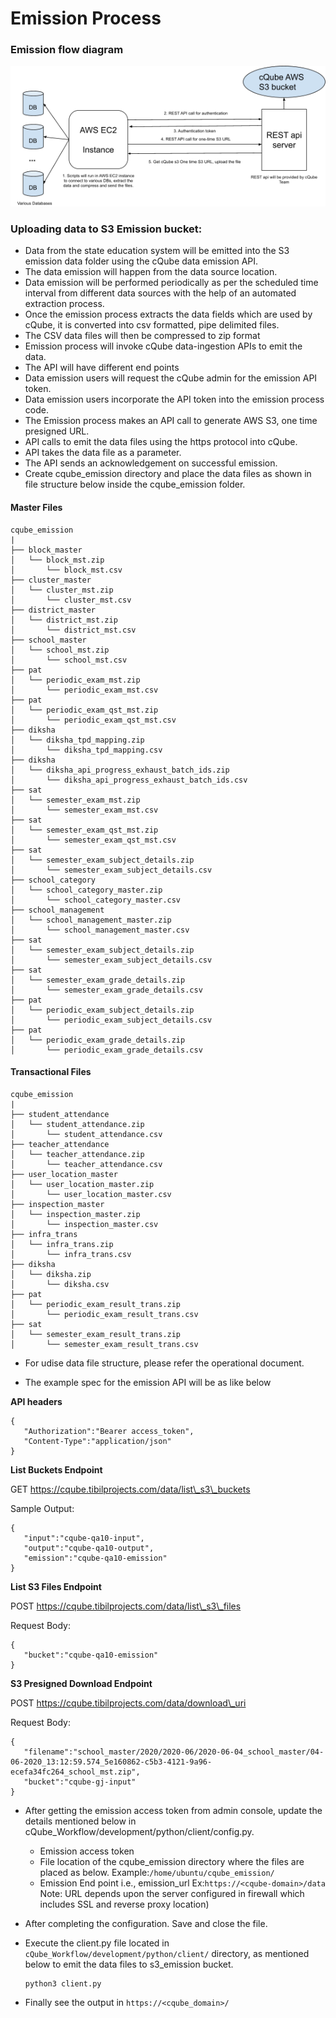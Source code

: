 # Emission Process

### Emission flow diagram

![](.gitbook/assets/image%20%281%29.png)

### Uploading data to S3 Emission bucket:

* Data from the state education system will be emitted into the S3 emission data folder using the cQube data emission API.
* The data emission will happen from the data source location. 
* Data emission will be performed periodically as per the scheduled time interval  from different data sources with the help of an automated extraction process.
* Once the emission process extracts the data fields which are used by cQube, it is converted into csv formatted, pipe delimited files. 
* The CSV data files will then be compressed to zip format
* Emission process will invoke cQube data-ingestion APIs to emit the data.
* The API will have different end points
* Data emission users will request the cQube admin for the emission API token.
* Data emission users incorporate the API token into the emission process code.
* The Emission process makes an API call to generate AWS S3, one time presigned URL.
* API calls to emit the data files using the https protocol into cQube.
* API takes the data file as a parameter.
* The API sends an acknowledgement on successful emission.
* Create cqube\_emission directory and place the data files as shown in file structure below inside the cqube\_emission folder.

#### Master Files

```text
cqube_emission
|
├── block_master
│   └── block_mst.zip
│       └── block_mst.csv
├── cluster_master
│   └── cluster_mst.zip
│       └── cluster_mst.csv
├── district_master
│   └── district_mst.zip
│       └── district_mst.csv
├── school_master
│   └── school_mst.zip
│       └── school_mst.csv
├── pat
│   └── periodic_exam_mst.zip
│       └── periodic_exam_mst.csv
├── pat
│   └── periodic_exam_qst_mst.zip
│       └── periodic_exam_qst_mst.csv
├── diksha
│   └── diksha_tpd_mapping.zip
│       └── diksha_tpd_mapping.csv
├── diksha
│   └── diksha_api_progress_exhaust_batch_ids.zip
│       └── diksha_api_progress_exhaust_batch_ids.csv
├── sat
│   └── semester_exam_mst.zip
│       └── semester_exam_mst.csv
├── sat
│   └── semester_exam_qst_mst.zip
│       └── semester_exam_qst_mst.csv
├── sat
│   └── semester_exam_subject_details.zip
│       └── semester_exam_subject_details.csv
├── school_category
│   └── school_category_master.zip
│       └── school_category_master.csv
├── school_management
│   └── school_management_master.zip
│       └── school_management_master.csv
├── sat
│   └── semester_exam_subject_details.zip
│       └── semester_exam_subject_details.csv
├── sat
│   └── semester_exam_grade_details.zip
│       └── semester_exam_grade_details.csv
├── pat
│   └── periodic_exam_subject_details.zip
│       └── periodic_exam_subject_details.csv
├── pat
│   └── periodic_exam_grade_details.zip
│       └── periodic_exam_grade_details.csv
```

#### Transactional Files

```text
cqube_emission
|
├── student_attendance
│   └── student_attendance.zip
│       └── student_attendance.csv
├── teacher_attendance
│   └── teacher_attendance.zip
│       └── teacher_attendance.csv
├── user_location_master
│   └── user_location_master.zip
│       └── user_location_master.csv
├── inspection_master
│   └── inspection_master.zip
│       └── inspection_master.csv
├── infra_trans
│   └── infra_trans.zip
│       └── infra_trans.csv
├── diksha
│   └── diksha.zip
│       └── diksha.csv
├── pat
│   └── periodic_exam_result_trans.zip
│       └── periodic_exam_result_trans.csv
├── sat
│   └── semester_exam_result_trans.zip
│       └── semester_exam_result_trans.csv
```

* For udise data file structure, please refer the operational document.



* The example spec for the emission API will be as like below

**API headers** 

```text
{
   "Authorization":"Bearer access_token",
   "Content-Type":"application/json"
}
```

**List Buckets Endpoint**

GET https://cqube.tibilprojects.com/data/list\_s3\_buckets

Sample Output: 

```text
{
   "input":"cqube-qa10-input",
   "output":"cqube-qa10-output",
   "emission":"cqube-qa10-emission"
}
```

**List S3 Files Endpoint**

POST https://cqube.tibilprojects.com/data/list\_s3\_files

Request Body: 

```text
{
   "bucket":"cqube-qa10-emission"
}
```

**S3 Presigned Download Endpoint**

POST https://cqube.tibilprojects.com/data/download\_uri

Request Body: 

```text
{
   "filename":"school_master/2020/2020-06/2020-06-04_school_master/04-06-2020_13:12:59.574_5e160862-c5b3-4121-9a96-ecefa34fc264_school_mst.zip",
   "bucket":"cqube-gj-input"
}
```

* After getting the emission access token from admin console, update the details mentioned below in cQube\_Workflow/development/python/client/config.py.
  * Emission access token
  * File location of the cqube\_emission directory where the files are placed as below. Example:`/home/ubuntu/cqube_emission/`
  * Emission End point i.e., emission\_url  Ex:`https://<cqube-domain>/data` Note: URL depends upon the server configured in firewall which includes SSL and reverse proxy location\)
* After completing the configuration. Save and close the file.
* Execute the client.py file located in `cQube_Workflow/development/python/client/` directory, as mentioned below to emit the data files to s3\_emission bucket.

  ```text
  python3 client.py
  ```

* Finally see the output in `https://<cqube_domain>/`

